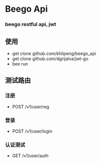 # Beego Api

### beego restful api, jwt

## 使用

* get clone github.com/khlipeng/beego_api
* get clone github.com/dgrijalva/jwt-go
* bee run

## 测试路由
### 注册
* POST /v1/user/reg

### 登录
* POST /v1/user/login

### 认证测试
* GET /v1/user/auth